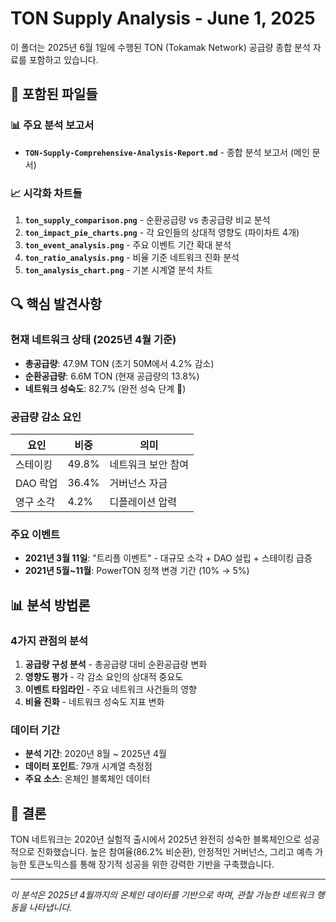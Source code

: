# TON Supply Analysis - June 1, 2025

이 폴더는 2025년 6월 1일에 수행된 TON (Tokamak Network) 공급량 종합 분석 자료를 포함하고 있습니다.

## 📁 포함된 파일들

### 📊 주요 분석 보고서
- **`TON-Supply-Comprehensive-Analysis-Report.md`** - 종합 분석 보고서 (메인 문서)

### 📈 시각화 차트들
1. **`ton_supply_comparison.png`** - 순환공급량 vs 총공급량 비교 분석
2. **`ton_impact_pie_charts.png`** - 각 요인들의 상대적 영향도 (파이차트 4개)
3. **`ton_event_analysis.png`** - 주요 이벤트 기간 확대 분석
4. **`ton_ratio_analysis.png`** - 비율 기준 네트워크 진화 분석
5. **`ton_analysis_chart.png`** - 기본 시계열 분석 차트

## 🔍 핵심 발견사항

### 현재 네트워크 상태 (2025년 4월 기준)
- **총공급량**: 47.9M TON (초기 50M에서 4.2% 감소)
- **순환공급량**: 6.6M TON (현재 공급량의 13.8%)
- **네트워크 성숙도**: 82.7% (완전 성숙 단계 💎)

### 공급량 감소 요인
| 요인 | 비중 | 의미 |
|------|------|------|
| 스테이킹 | 49.8% | 네트워크 보안 참여 |
| DAO 락업 | 36.4% | 거버넌스 자금 |
| 영구 소각 | 4.2% | 디플레이션 압력 |

### 주요 이벤트
- **2021년 3월 11일**: "트리플 이벤트" - 대규모 소각 + DAO 설립 + 스테이킹 급증
- **2021년 5월~11월**: PowerTON 정책 변경 기간 (10% → 5%)

## 📊 분석 방법론

### 4가지 관점의 분석
1. **공급량 구성 분석** - 총공급량 대비 순환공급량 변화
2. **영향도 평가** - 각 감소 요인의 상대적 중요도
3. **이벤트 타임라인** - 주요 네트워크 사건들의 영향
4. **비율 진화** - 네트워크 성숙도 지표 변화

### 데이터 기간
- **분석 기간**: 2020년 8월 ~ 2025년 4월
- **데이터 포인트**: 79개 시계열 측정점
- **주요 소스**: 온체인 블록체인 데이터

## 🎯 결론

TON 네트워크는 2020년 실험적 출시에서 2025년 완전히 성숙한 블록체인으로 성공적으로 진화했습니다. 높은 참여율(86.2% 비순환), 안정적인 거버넌스, 그리고 예측 가능한 토큰노믹스를 통해 장기적 성공을 위한 강력한 기반을 구축했습니다.

---

*이 분석은 2025년 4월까지의 온체인 데이터를 기반으로 하며, 관찰 가능한 네트워크 행동을 나타냅니다.*